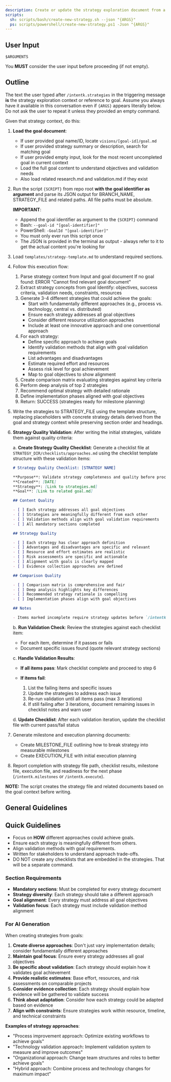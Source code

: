```yaml
---
description: Create or update the strategy exploration document from a goal document, with validation and evidence focus.
scripts:
  sh: scripts/bash/create-new-strategy.sh --json "{ARGS}"
  ps: scripts/powershell/create-new-strategy.ps1 -Json "{ARGS}"
---
```


## User Input

```text
$ARGUMENTS
```

You **MUST** consider the user input before proceeding (if not empty).

## Outline

The text the user typed after `/intentk.strategies` in the triggering message **is** the strategy exploration context or reference to goal. Assume you always have it available in this conversation even if `{ARGS}` appears literally below. Do not ask the user to repeat it unless they provided an empty command.

Given that strategy context, do this:

1. **Load the goal document**:
   - If user provided goal name/ID, locate `visions/[goal-id]/goal.md`
   - If user provided strategy summary or description, search for matching goal
   - If user provided empty input, look for the most recent uncompleted goal in current context
   - Load the full goal content to understand objectives and validation needs
   - Also load related research.md and validation.md if they exist

2. Run the script `{SCRIPT}` from repo root **with the goal identifier as argument** and parse its JSON output for BRANCH_NAME, STRATEGY_FILE and related paths. All file paths must be absolute.

   **IMPORTANT**:
   
   - Append the goal identifier as argument to the `{SCRIPT}` command
   - Bash: `--goal-id "[goal-identifier]"`
   - PowerShell: `-GoalId "[goal-identifier]"`
   - You must only ever run this script once
   - The JSON is provided in the terminal as output - always refer to it to get the actual content you're looking for

3. Load `templates/strategy-template.md` to understand required sections.

4. Follow this execution flow:

    1. Parse strategy context from Input and goal document
       If no goal found: ERROR "Cannot find relevant goal document"
    2. Extract strategy concepts from goal
       Identify: objectives, success criteria, validation needs, constraints, resources
    3. Generate 3-4 different strategies that could achieve the goals:
       - Start with fundamentally different approaches (e.g., process vs. technology, central vs. distributed)
       - Ensure each strategy addresses all goal objectives
       - Consider different resource utilization approaches
       - Include at least one innovative approach and one conventional approach
    4. For each strategy:
       - Define specific approach to achieve goals
       - Identify validation methods that align with goal validation requirements
       - List advantages and disadvantages
       - Estimate required effort and resources
       - Assess risk level for goal achievement
       - Map to goal objectives to show alignment
    5. Create comparison matrix evaluating strategies against key criteria
    6. Perform deep analysis of top 2 strategies
    7. Recommend optimal strategy with detailed rationale
    8. Define implementation phases aligned with goal objectives
    9. Return: SUCCESS (strategies ready for milestone planning)

5. Write the strategies to STRATEGY_FILE using the template structure, replacing placeholders with concrete strategy details derived from the goal and strategy context while preserving section order and headings.

6. **Strategy Quality Validation**: After writing the initial strategies, validate them against quality criteria:

   a. **Create Strategy Quality Checklist**: Generate a checklist file at `STRATEGY_DIR/checklists/approaches.md` using the checklist template structure with these validation items:
   
      ```markdown
      # Strategy Quality Checklist: [STRATEGY NAME]
      
      **Purpose**: Validate strategy completeness and quality before proceeding to milestone planning
      **Created**: [DATE]
      **Strategy**: [Link to strategies.md]
      **Goal**: [Link to related goal.md]
      
      ## Content Quality
      
      - [ ] Each strategy addresses all goal objectives
      - [ ] Strategies are meaningfully different from each other
      - [ ] Validation methods align with goal validation requirements
      - [ ] All mandatory sections completed
      
      ## Strategy Quality
      
      - [ ] Each strategy has clear approach definition
      - [ ] Advantages and disadvantages are specific and relevant
      - [ ] Resource and effort estimates are realistic
      - [ ] Risk assessments are specific and actionable
      - [ ] Alignment with goals is clearly mapped
      - [ ] Evidence collection approaches are defined
      
      ## Comparison Quality
      
      - [ ] Comparison matrix is comprehensive and fair
      - [ ] Deep analysis highlights key differences
      - [ ] Recommended strategy rationale is compelling
      - [ ] Implementation phases align with goal objectives
      
      ## Notes
      
      - Items marked incomplete require strategy updates before `/intentk.milestones` or `/intentk.analyze`
      ```
   
   b. **Run Validation Check**: Review the strategies against each checklist item:
      - For each item, determine if it passes or fails
      - Document specific issues found (quote relevant strategy sections)
   
   c. **Handle Validation Results**:
   
      - **If all items pass**: Mark checklist complete and proceed to step 6
   
      - **If items fail**:
        1. List the failing items and specific issues
        2. Update the strategies to address each issue
        3. Re-run validation until all items pass (max 3 iterations)
        4. If still failing after 3 iterations, document remaining issues in checklist notes and warn user
   
   d. **Update Checklist**: After each validation iteration, update the checklist file with current pass/fail status

7. Generate milestone and execution planning documents:
   - Create MILESTONE_FILE outlining how to break strategy into measurable milestones
   - Create EXECUTION_FILE with initial execution planning
   
8. Report completion with strategy file path, checklist results, milestone file, execution file, and readiness for the next phase (`/intentk.milestones` or `/intentk.execute`).

**NOTE:** The script creates the strategy file and related documents based on the goal context before writing.

## General Guidelines

## Quick Guidelines

- Focus on **HOW** different approaches could achieve goals.
- Ensure each strategy is meaningfully different from others.
- Align validation methods with goal requirements.
- Written for stakeholders to understand approach trade-offs.
- DO NOT create any checklists that are embedded in the strategies. That will be a separate command.

### Section Requirements

- **Mandatory sections**: Must be completed for every strategy document
- **Strategy diversity**: Each strategy should take a different approach
- **Goal alignment**: Every strategy must address all goal objectives
- **Validation focus**: Each strategy must include validation method alignment

### For AI Generation

When creating strategies from goals:

1. **Create diverse approaches**: Don't just vary implementation details; consider fundamentally different approaches
2. **Maintain goal focus**: Ensure every strategy addresses all goal objectives
3. **Be specific about validation**: Each strategy should explain how it validates goal achievement
4. **Provide realistic estimates**: Base effort, resources, and risk assessments on comparable projects
5. **Consider evidence collection**: Each strategy should explain how evidence will be gathered to validate success
6. **Think about adaptation**: Consider how each strategy could be adapted based on evidence
7. **Align with constraints**: Ensure strategies work within resource, timeline, and technical constraints

**Examples of strategy approaches**:

- "Process improvement approach: Optimize existing workflows to achieve goals"
- "Technology validation approach: Implement validation system to measure and improve outcomes"
- "Organizational approach: Change team structures and roles to better achieve goals"
- "Hybrid approach: Combine process and technology changes for maximum impact"